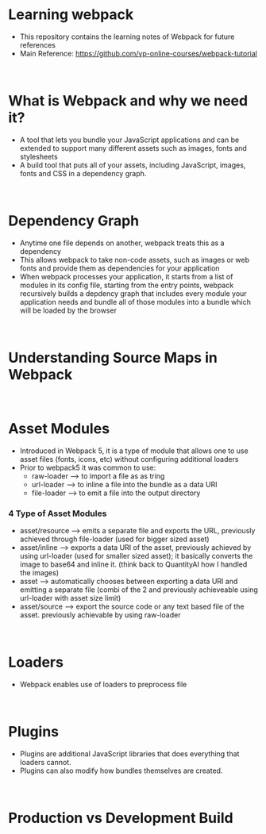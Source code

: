 # Learning webpack

-   This repository contains the learning notes of Webpack for future references
-   Main Reference: https://github.com/vp-online-courses/webpack-tutorial

<br>

# What is Webpack and why we need it?

-   A tool that lets you bundle your JavaScript applications and can be extended to support many different assets such as images, fonts and stylesheets
-   A build tool that puts all of your assets, including JavaScript, images, fonts and CSS in a dependency graph.

<br>

# Dependency Graph

-   Anytime one file depends on another, webpack treats this as a dependency
-   This allows webpack to take non-code assets, such as images or web fonts and provide them as dependencies for your application
-   When webpack processes your application, it starts from a list of modules in its config file, starting from the entry points, webpack recursively builds a depdency graph that includes every module your application needs and bundle all of those modules into a bundle which will be loaded by the browser

<br>

# Understanding Source Maps in Webpack

<br>

# Asset Modules

-   Introduced in Webpack 5, it is a type of module that allows one to use asset files (fonts, icons, etc) without configuring additional loaders
-   Prior to webpack5 it was common to use:
    -   raw-loader --> to import a file as as tring
    -   url-loader --> to inline a file into the bundle as a data URI
    -   file-loader --> to emit a file into the output directory

### 4 Type of Asset Modules

-   asset/resource --> emits a separate file and exports the URL, previously achieved through file-loader (used for bigger sized asset)
-   asset/inline --> exports a data URI of the asset, previously achieved by using url-loader (used for smaller sized asset); it basically converts the image to base64 and inline it. (think back to QuantityAI how I handled the images)
-   asset --> automatically chooses between exporting a data URI and emitting a separate file (combi of the 2 and previously achieveable using url-loader with asset size limit)
-   asset/source --> export the source code or any text based file of the asset. previously achievable by using raw-loader

<br>

# Loaders

-   Webpack enables use of loaders to preprocess file

<br>

# Plugins

-   Plugins are additional JavaScript libraries that does everything that loaders cannot.
-   Plugins can also modify how bundles themselves are created.

<br>

# Production vs Development Build
